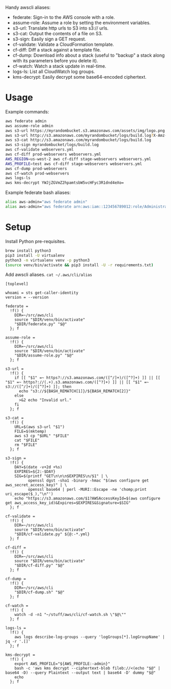 Handy awscli aliases:
- federate: Sign-in to the AWS console with a role.
- assume-role: Assume a role by setting the environment variables.
- s3-url: Translate http urls to S3 into s3:// urls.
- s3-cat: Output the contents of a file on S3.
- s3-sign: Easily sign a GET request.
- cf-validate: Validate a CloudFormation template.
- cf-diff: Diff a stack against a template file.
- cf-dump: Download info about a stack (useful to "backup" a stack along with its parameters before you delete it).
- cf-watch: Watch a stack update in real-time.
- logs-ls: List all CloudWatch log groups.
- kms-decrypt: Easily decrypt some base64-encoded ciphertext.

# Usage

Example commands:

```bash
aws federate admin
aws assume-role admin
aws s3-url https://myrandombucket.s3.amazonaws.com/assets/img/logo.png # => s3://myrandombucket/assets/img/logo.png
aws s3-url http://s3.amazonaws.com/myrandombucket/logs/build.log?X-Amz-Date=... # => s3://myrandombucket/logs/build.log
aws s3-cat http://s3.amazonaws.com/myrandombucket/logs/build.log
aws s3-sign myrandombucket/logs/build.log
aws cf-validate webservers.yml
aws cf-diff prod-webservers webservers.yml
AWS_REGION=us-west-2 aws cf-diff stage-webservers webservers.yml
AWS_PROFILE=test aws cf-diff stage-webservers webservers.yml
aws cf-dump prod-webservers
aws cf-watch prod-webservers
aws logs-ls
aws kms-decrypt YWJjZGVmZ2hpamtsbW5vcHFyc3R1dnd4eXo=
```

Example federate bash aliases:

```bash
alias aws-admin="aws federate admin"
alias aws-admin="aws federate arn:aws:iam::123456789012:role/AdministratorRole arn:aws:iam::123456789012:mfa/username"
```

# Setup

Install Python pre-requisites.

```bash
brew install python3
pip3 install -U virtualenv
python3 -m virtualenv venv -p python3
(source venv/bin/activate && pip3 install -U -r requirements.txt)
```

Add awscli aliases. `cat ~/.aws/cli/alias`

```
[toplevel]

whoami = sts get-caller-identity
version = --version

federate =
  !f() {
    DIR=~/src/aws/cli
    source "$DIR/venv/bin/activate"
    "$DIR/federate.py" "$@"
  }; f

assume-role =
  !f() {
    DIR=~/src/aws/cli
    source "$DIR/venv/bin/activate"
    "$DIR/assume-role.py" "$@"
  }; f

s3-url =
  !f() {
    if [[ "$1" =~ https?://s3.amazonaws.com/([^/]+)/([^?]+) ]] || [[ "$1" =~ https?://(.+).s3.amazonaws.com/([^?]+) ]] || [[ "$1" =~ s3://([^/]+)/([^?]+) ]]; then
      echo "s3://${BASH_REMATCH[1]}/${BASH_REMATCH[2]}"
    else
      >&2 echo "Invalid url."
    fi
  }; f

s3-cat =
  !f() {
    URL=$(aws s3-url "$1")
    FILE=$(mktemp)
    aws s3 cp "$URL" "$FILE"
    cat "$FILE"
    rm "$FILE"
  }; f

s3-sign =
  !f() {
    DAY=$(date -v+2d +%s)
    EXPIRES=${2:-$DAY}
    SIG=$(printf "GET\n\n\n$EXPIRES\n/$1" | \
          openssl dgst -sha1 -binary -hmac "$(aws configure get aws_secret_access_key)" | \
          openssl base64 | perl -MURI::Escape -ne 'chomp;print uri_escape($_),"\n"')
    echo "https://s3.amazonaws.com/$1?AWSAccessKeyId=$(aws configure get aws_access_key_id)&Expires=$EXPIRES&Signature=$SIG"
  }; f

cf-validate =
  !f() {
    DIR=~/src/aws/cli
    source "$DIR/venv/bin/activate"
    "$DIR/cf-validate.py" ${@:-*.yml}
  }; f

cf-diff =
  !f() {
    DIR=~/src/aws/cli
    source "$DIR/venv/bin/activate"
    "$DIR/cf-diff.py" "$@"
  }; f

cf-dump =
  !f() {
    DIR=~/src/aws/cli
    "$DIR/cf-dump.sh" "$@"
  }; f

cf-watch =
  !f() {
    watch -d -n1 "~/stuff/aws/cli/cf-watch.sh \"$@\""
  }; f

logs-ls =
  !f() {
    aws logs describe-log-groups --query 'logGroups[*].logGroupName' | jq -r '.[]'
  }; f

kms-decrypt =
  !f() {
    export AWS_PROFILE="${AWS_PROFILE:-admin}"
    bash -c 'aws kms decrypt --ciphertext-blob fileb://<(echo "$@" | base64 -D) --query Plaintext --output text | base64 -D' dummy "$@"
    echo
  }; f

```

